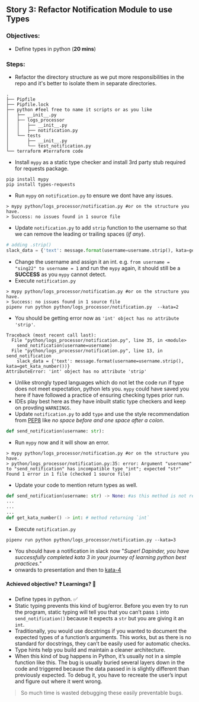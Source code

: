 
## Story 3: Refactor Notification Module to use Types

### Objectives:
- Define types in python (**20 mins**)

### Steps:
- Refactor the directory structure as we put more responsibilities in the repo and it's better to isolate them in separate 
  directories.
```shell
.
├── Pipfile
├── Pipfile.lock
├── python #feel free to name it scripts or as you like
│   ├── __init__.py
│   ├── logs_processor
│   │   ├── __init__.py
│   │   ├── notification.py
│   └── tests
│       ├── __init__.py
│       └── test_notification.py
└── terraform #terraform code
```
- Install `mypy` as a static type checker and install 3rd party stub required for requests package.
```shell
pip install mypy
pip install types-requests
```
- Run `mypy` on `notification.py` to ensure we dont have any issues.
```shell
> mypy python/logs_processor/notification.py #or on the structure you have.
> Success: no issues found in 1 source file
```
- Update `notification.py` to add `strip` function to the username so that we can remove the leading or trailing 
  spaces (_if any_).
```python
# adding .strip()
slack_data = {'text': message.format(username=username.strip(), kata=get_kata_number())}
```

- Change the username and assign it an int. e.g. `from username = "sing22" to username = 1` and run the `mypy` again, 
  it should still be a **SUCCESS** as you `mypy` cannot detect.
- Execute `notification.py`
```shell
> mypy python/logs_processor/notification.py #or on the structure you have.
> Success: no issues found in 1 source file
pipenv run python python/logs_processor/notification.py  --kata=2
```
- You should be getting error now as `'int' object has no attribute 'strip'`.
```shell
Traceback (most recent call last):
  File "python/logs_processor/notification.py", line 35, in <module>
    send_notification(username=username)
  File "python/logs_processor/notification.py", line 13, in send_notification
    slack_data = {'text': message.format(username=username.strip(), kata=get_kata_number())}
AttributeError: 'int' object has no attribute 'strip'
```
- Unlike strongly typed languages which do not let the code run if type does not meet expectation, python lets you. `mypy` 
  could have saved you here if have followed a practice of ensuring checking types prior run.
- IDEs play best here as they have inbuilt static type checkers and keep on provding `WARNIINGS`.
- Update `notification.py` to add `type` and use the style recommendation from [PEP8](https://www.python.org/dev/peps/pep-0008/#other-recommendations) 
  like _no space before and one space after a colon_.
```python
def send_notification(username: str): 
```
- Run `mypy` now and it will show an error.
```shell
> mypy python/logs_processor/notification.py #or on the structure you have.
> python/logs_processor/notification.py:35: error: Argument "username" to "send_notification" has incompatible type "int"; expected "str"
Found 1 error in 1 file (checked 1 source file)
```
- Update your code to mention return types as well.
```python
def send_notification(username: str) -> None: #as this method is not retruning anything.
... 
...
...
def get_kata_number() -> int: # method returning `int`
```
- Execute `notification.py`
```shell
pipenv run python python/logs_processor/notification.py --kata=3
```
- You should have a notification in slack now "_Super! Dapinder, you have successfully completed kata 3 in your journey 
  of learning python best practices._"
- onwards to presentation and then to [kata-4](../kata-4/HOW-TO.md)

#### Achieved objective? :question: Learnings? :thinking:
- Define types in python. :white_check_mark:
- Static typing prevents this kind of bug/error.  Before you even try to run the program, static typing will tell you 
  that you can’t pass `1` into `send_notification()` because it expects a `str` but you are giving it an `int`.
- Traditionally, you would use docstrings if you wanted to document the expected types of a function’s arguments.
  This works, but as there is no standard for docstrings, they can’t be easily used for automatic checks.
- Type hints help you build and maintain a cleaner architecture.
- When this kind of bug happens in Python, it’s usually not in a simple function like this. The bug is usually buried 
  several layers down in the code and triggered because the data passed in is slightly different than previously expected. 
  To debug it, you have to recreate the user’s input and figure out where it went wrong.

>So much time is wasted debugging these easily preventable bugs.
